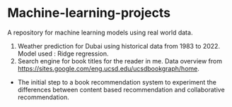 # Machine-learning-projects
A repository for machine learning models using real world data. 
1. Weather prediction for Dubai using historical data from 1983 to 2022. Model used : Ridge regression. 
2. Search engine for book titles for the reader in me. Data overview from https://sites.google.com/eng.ucsd.edu/ucsdbookgraph/home. 
- The initial step to a book recommendation system to experiment the differences between content based recommendation and collaborative recommendation. 
